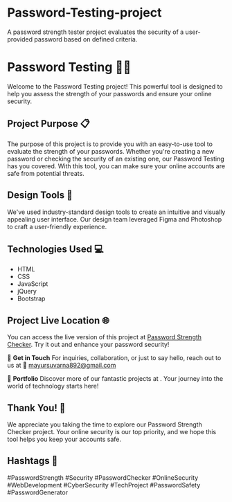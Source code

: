 # Password-Testing-project
A password strength tester project evaluates the security of a user-provided password based on defined criteria. 
# Password Testing 💪🔐
 

Welcome to the Password Testing project! This powerful tool is designed to help you assess the strength of your passwords and ensure your online security.

## Project Purpose 📋

The purpose of this project is to provide you with an easy-to-use tool to evaluate the strength of your passwords. Whether you're creating a new password or checking the security of an existing one, our Password Testing has you covered. With this tool, you can make sure your online accounts are safe from potential threats.

## Design Tools 🎨

We've used industry-standard design tools to create an intuitive and visually appealing user interface. Our design team leveraged Figma and Photoshop to craft a user-friendly experience.

## Technologies Used 💻

- HTML
- CSS
- JavaScript
- jQuery
- Bootstrap

## Project Live Location 🌐

You can access the live version of this project at [Password Strength Checker](https://password-strength.vercel.app/). Try it out and enhance your password security!

📧 **Get in Touch**
For inquiries, collaboration, or just to say hello, reach out to us at 📩 mayursuvarna892@gmail.com

🌟 **Portfolio**
Discover more of our fantastic projects at . Your journey into the world of technology starts here!


## Thank You! 👏

We appreciate you taking the time to explore our Password Strength Checker project. Your online security is our top priority, and we hope this tool helps you keep your accounts safe.

## Hashtags 📌

#PasswordStrength #Security #PasswordChecker #OnlineSecurity #WebDevelopment #CyberSecurity #TechProject #PasswordSafety #PasswordGenerator
